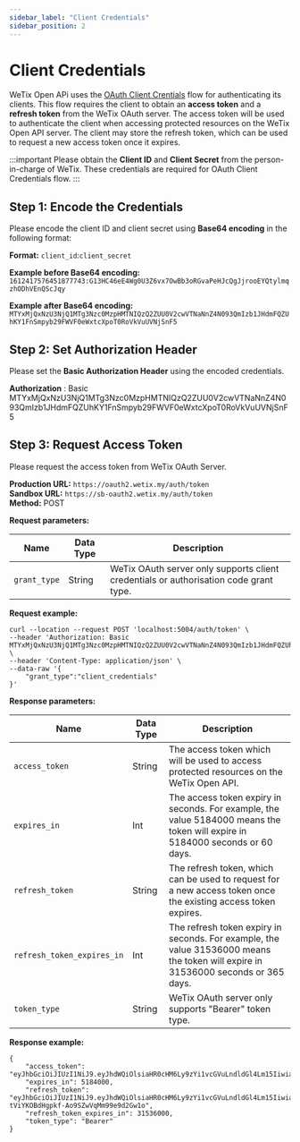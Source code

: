 ```yaml
---
sidebar_label: "Client Credentials"
sidebar_position: 2
---
```


# Client Credentials

WeTix Open APi uses the [OAuth Client Crentials](https://oauth.net/2/grant-types/client-credentials/) flow for authenticating its clients. This flow requires the client to obtain an **access token** and a **refresh token** from the WeTix OAuth server. The access token will be used to authenticate the client when accessing protected resources on the WeTix Open API server. The client may store the refresh token, which can be used to request a new access token once it expires.

:::important
Please obtain the **Client ID** and **Client Secret** from the person-in-charge of WeTix. These credentials are required for OAuth Client Credentials flow.
:::

## Step 1: Encode the Credentials

Please encode the client ID and client secret using **Base64 encoding** in the following format:

**Format:**
`client_id`:`client_secret`

**Example before Base64 encoding:**
`1612417576451877743:G13HC46eE4Wg0U3Z6vx7OwBb3oRGvaPeHJcQgJjrooEYQtylmqzhODhVEnQScJqy`

**Example after Base64 encoding:**
`MTYxMjQxNzU3NjQ1MTg3Nzc0MzpHMTNIQzQ2ZUU0V2cwVTNaNnZ4N093QmIzb1JHdmFQZUhKY1FnSmpyb29FWVF0eWxtcXpoT0RoVkVuUVNjSnF5`

## Step 2: Set Authorization Header

Please set the **Basic Authorization Header** using the encoded credentials.

**Authorization** : Basic MTYxMjQxNzU3NjQ1MTg3Nzc0MzpHMTNIQzQ2ZUU0V2cwVTNaNnZ4N093QmIzb1JHdmFQZUhKY1FnSmpyb29FWVF0eWxtcXpoT0RoVkVuUVNjSnF5

## Step 3: Request Access Token

Please request the access token from WeTix OAuth Server.

**Production URL:** `https://oauth2.wetix.my/auth/token`  
**Sandbox URL:** `https://sb-oauth2.wetix.my/auth/token`  
**Method:** POST

**Request parameters:**

| Name         | Data Type | Description                                                                           |
| ------------ | --------- | ------------------------------------------------------------------------------------- |
| `grant_type` | String    | WeTix OAuth server only supports client credentials or authorisation code grant type. |

**Request example:**

```
curl --location --request POST 'localhost:5004/auth/token' \
--header 'Authorization: Basic MTYxMjQxNzU3NjQ1MTg3Nzc0MzpHMTNIQzQ2ZUU0V2cwVTNaNnZ4N093QmIzb1JHdmFQZUhKY1FnSmpyb29FWVF0eWxtcXpoT0RoVkVuUVNjSnF5' \
--header 'Content-Type: application/json' \
--data-raw '{
    "grant_type":"client_credentials"
}'
```

**Response parameters:**

| Name                       | Data Type | Description                                                                                                                       |
| -------------------------- | --------- | --------------------------------------------------------------------------------------------------------------------------------- |
| `access_token`             | String    | The access token which will be used to access protected resources on the WeTix Open API.                                          |
| `expires_in`               | Int       | The access token expiry in seconds. For example, the value 5184000 means the token will expire in 5184000 seconds or 60 days.     |
| `refresh_token`            | String    | The refresh token, which can be used to request for a new access token once the existing access token expires.                    |
| `refresh_token_expires_in` | Int       | The refresh token expiry in seconds. For example, the value 31536000 means the token will expire in 31536000 seconds or 365 days. |
| `token_type`               | String    | WeTix OAuth server only supports "Bearer" token type.                                                                             |

**Response example:**

```
{
    "access_token": "eyJhbGciOiJIUzI1NiJ9.eyJhdWQiOlsiaHR0cHM6Ly9zYi1vcGVuLndldGl4Lm15IiwiaHR0cHM6Ly9zYi1vcGVuLndldGl4Lm15L2dyYXBocWwiXSwiY2xpZW50X2tleSI6IkVndFBRWFYwYUVOc2FXVnVkQmp2MW9yUTRxZWRzQlkiLCJleHAiOjE2Mzk4ODM3MjAsImlhdCI6MTYzNDY5OTcyMCwiaXNzIjoiaHR0cDovL2xvY2FsLW9hdXRoLndldGl4Lm15OjUwMDQiLCJuYmYiOjE2MzQ2OTk3MjAsInRva2VuVHlwZSI6IkFDQ0VTU19UT0tFTiJ9.pPzLXGRy0eDiThTUm25Xezto4rn_EmMbIZLCdi4aWZU",
    "expires_in": 5184000,
    "refresh_token": "eyJhbGciOiJIUzI1NiJ9.eyJhdWQiOlsiaHR0cHM6Ly9zYi1vcGVuLndldGl4Lm15IiwiaHR0cHM6Ly9zYi1vcGVuLndldGl4Lm15L2dyYXBocWwiXSwiY2xpZW50X2tleSI6IkVndFBRWFYwYUVOc2FXVnVkQmp2MW9yUTRxZWRzQlkiLCJleHAiOjE2NjYyMzU3MjAsImlhdCI6MTYzNDY5OTcyMCwiaXNzIjoiaHR0cDovL2xvY2FsLW9hdXRoLndldGl4Lm15OjUwMDQiLCJuYmYiOjE2MzQ2OTk3MjAsInRva2VuVHlwZSI6IlJFRlJFU0hfVE9LRU4ifQ.gqZxcBVa-tViYKOBdHgpkf-Ao9SZwVqMm99e9d2Gw1o",
    "refresh_token_expires_in": 31536000,
    "token_type": "Bearer"
}
```